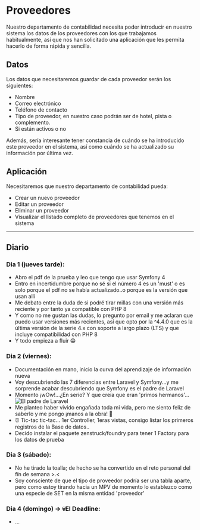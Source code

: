 # Proveedores

Nuestro departamento de contabilidad necesita poder introducir en nuestro sistema los datos de los proveedores con los que trabajamos habitualmente, así que nos han solicitado una aplicación que les permita hacerlo de forma rápida y sencilla.

## Datos

Los datos que necesitaremos guardar de cada proveedor serán los siguientes:

- Nombre
- Correo electrónico
- Teléfono de contacto
- Tipo de proveedor, en nuestro caso podrán ser de hotel, pista o complemento.
- Si están activos o no

Además, sería interesante tener constancia de cuándo se ha introducido este proveedor en el sistema, así como cuándo se ha actualizado su información por última vez.

## Aplicación

Necesitaremos que nuestro departamento de contabilidad pueda:

- Crear un nuevo proveedor
- Editar un proveedor
- Eliminar un proveedor
- Visualizar el listado completo de proveedores que tenemos en el sistema

<hr>

## Diario

### Dia 1 (jueves tarde):
- Abro el pdf de la prueba y leo que tengo que usar Symfony 4
- Entro en incertidumbre porque no sé si el número 4 es un 'must' o es solo porque el pdf no se había actualizado..o porque es la versión que usan allí
- Me debato entre la duda de si podré tirar millas con una versión más reciente y por tanto ya compatible con PHP 8
- Y como no me gustan las dudas, lo pregunto por email y me aclaran que puedo usar versiones más recientes, así que opto por la ^4.4.0 que es la última versión de la serie 4.x con soporte a largo plazo (LTS) y que incluye compatibilidad con PHP 8
- Y todo empieza a fluir 😁
### Dia 2 (viernes):
- Documentación en mano, inicio la curva del aprendizaje de información nueva
- Voy descubriendo las 7 diferencias entre Laravel y Symfony...y me sorprende acabar descubriendo que Symfony es el padre de Laravel
- Momento ¡wOw!...¿En serio? Y que creía que eran 'primos hermanos'...
![El padre de Laravel](https://i.blogs.es/f8be48/daily-life-of-darth-vader-2/1366_2000.jpg)
- Me planteo haber vivido engañada toda mi vida, pero me siento feliz de saberlo y me pongo ¡manos a la obra! 📌
- ⏰ Tic-tac tic-tac... 1er Controller, 1eras vistas, consigo listar los primeros registros de la Base de datos..
- Decido instalar el paquete zenstruck/foundry para tener 1 Factory para los datos de prueba
### Dia 3 (sábado):
- No he tirado la toalla; de hecho se ha convertido en el reto personal del fín de semana >.<
- Soy consciente de que el tipo de proveedor podría ser una tabla aparte, pero como estoy tirando hacia un MPV de momento lo establezco como una especie de SET en la misma entidad 'proveedor'
### Dia 4 (domingo) -> 💀El Deadline:
- ...
